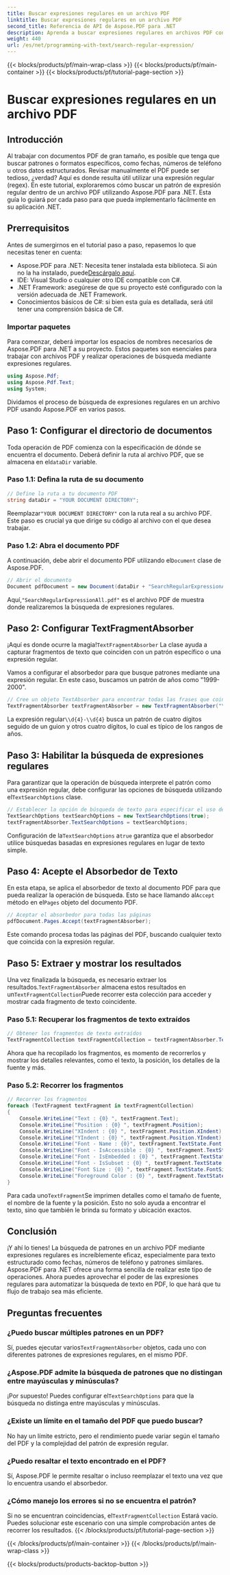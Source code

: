 ```yaml
---
title: Buscar expresiones regulares en un archivo PDF
linktitle: Buscar expresiones regulares en un archivo PDF
second_title: Referencia de API de Aspose.PDF para .NET
description: Aprenda a buscar expresiones regulares en archivos PDF con Aspose.PDF para .NET en este tutorial paso a paso. Aumente su productividad con expresiones regulares.
weight: 440
url: /es/net/programming-with-text/search-regular-expression/
---
```


{{< blocks/products/pf/main-wrap-class >}}
{{< blocks/products/pf/main-container >}}
{{< blocks/products/pf/tutorial-page-section >}}

# Buscar expresiones regulares en un archivo PDF

## Introducción

Al trabajar con documentos PDF de gran tamaño, es posible que tenga que buscar patrones o formatos específicos, como fechas, números de teléfono u otros datos estructurados. Revisar manualmente el PDF puede ser tedioso, ¿verdad? Aquí es donde resulta útil utilizar una expresión regular (regex). En este tutorial, exploraremos cómo buscar un patrón de expresión regular dentro de un archivo PDF utilizando Aspose.PDF para .NET. Esta guía lo guiará por cada paso para que pueda implementarlo fácilmente en su aplicación .NET.

## Prerrequisitos

Antes de sumergirnos en el tutorial paso a paso, repasemos lo que necesitas tener en cuenta:

-  Aspose.PDF para .NET: Necesita tener instalada esta biblioteca. Si aún no la ha instalado, puede[Descárgalo aquí](https://releases.aspose.com/pdf/net/).
- IDE: Visual Studio o cualquier otro IDE compatible con C#.
- .NET Framework: asegúrese de que su proyecto esté configurado con la versión adecuada de .NET Framework.
- Conocimientos básicos de C#: si bien esta guía es detallada, será útil tener una comprensión básica de C#.

### Importar paquetes

Para comenzar, deberá importar los espacios de nombres necesarios de Aspose.PDF para .NET a su proyecto. Estos paquetes son esenciales para trabajar con archivos PDF y realizar operaciones de búsqueda mediante expresiones regulares.

```csharp
using Aspose.Pdf;
using Aspose.Pdf.Text;
using System;
```

Dividamos el proceso de búsqueda de expresiones regulares en un archivo PDF usando Aspose.PDF en varios pasos.

## Paso 1: Configurar el directorio de documentos

 Toda operación de PDF comienza con la especificación de dónde se encuentra el documento. Deberá definir la ruta al archivo PDF, que se almacena en el`dataDir` variable.

### Paso 1.1: Defina la ruta de su documento

```csharp
// Define la ruta a tu documento PDF
string dataDir = "YOUR DOCUMENT DIRECTORY";
```

 Reemplazar`"YOUR DOCUMENT DIRECTORY"` con la ruta real a su archivo PDF. Este paso es crucial ya que dirige su código al archivo con el que desea trabajar.

### Paso 1.2: Abra el documento PDF

 A continuación, debe abrir el documento PDF utilizando el`Document` clase de Aspose.PDF.

```csharp
// Abrir el documento
Document pdfDocument = new Document(dataDir + "SearchRegularExpressionAll.pdf");
```

 Aquí,`"SearchRegularExpressionAll.pdf"` es el archivo PDF de muestra donde realizaremos la búsqueda de expresiones regulares.

## Paso 2: Configurar TextFragmentAbsorber

 ¡Aquí es donde ocurre la magia!`TextFragmentAbsorber` La clase ayuda a capturar fragmentos de texto que coinciden con un patrón específico o una expresión regular.

Vamos a configurar el absorbedor para que busque patrones mediante una expresión regular. En este caso, buscamos un patrón de años como "1999-2000".

```csharp
// Cree un objeto TextAbsorber para encontrar todas las frases que coincidan con la expresión regular
TextFragmentAbsorber textFragmentAbsorber = new TextFragmentAbsorber("\\d{4}-\\d{4}"); // Como 1999-2000
```

 La expresión regular`\\d{4}-\\d{4}` busca un patrón de cuatro dígitos seguido de un guion y otros cuatro dígitos, lo cual es típico de los rangos de años.

## Paso 3: Habilitar la búsqueda de expresiones regulares

 Para garantizar que la operación de búsqueda interprete el patrón como una expresión regular, debe configurar las opciones de búsqueda utilizando el`TextSearchOptions` clase.

```csharp
// Establecer la opción de búsqueda de texto para especificar el uso de expresiones regulares
TextSearchOptions textSearchOptions = new TextSearchOptions(true);
textFragmentAbsorber.TextSearchOptions = textSearchOptions;
```

 Configuración de la`TextSearchOptions` a`true` garantiza que el absorbedor utilice búsquedas basadas en expresiones regulares en lugar de texto simple.

## Paso 4: Acepte el Absorbedor de Texto

 En esta etapa, se aplica el absorbedor de texto al documento PDF para que pueda realizar la operación de búsqueda. Esto se hace llamando al`Accept` método en el`Pages` objeto del documento PDF.

```csharp
// Aceptar el absorbedor para todas las páginas
pdfDocument.Pages.Accept(textFragmentAbsorber);
```

Este comando procesa todas las páginas del PDF, buscando cualquier texto que coincida con la expresión regular.

## Paso 5: Extraer y mostrar los resultados

 Una vez finalizada la búsqueda, es necesario extraer los resultados.`TextFragmentAbsorber` almacena estos resultados en un`TextFragmentCollection`Puede recorrer esta colección para acceder y mostrar cada fragmento de texto coincidente.

### Paso 5.1: Recuperar los fragmentos de texto extraídos

```csharp
// Obtener los fragmentos de texto extraídos
TextFragmentCollection textFragmentCollection = textFragmentAbsorber.TextFragments;
```

Ahora que ha recopilado los fragmentos, es momento de recorrerlos y mostrar los detalles relevantes, como el texto, la posición, los detalles de la fuente y más.

### Paso 5.2: Recorrer los fragmentos

```csharp
// Recorrer los fragmentos
foreach (TextFragment textFragment in textFragmentCollection)
{
    Console.WriteLine("Text : {0} ", textFragment.Text);
    Console.WriteLine("Position : {0} ", textFragment.Position);
    Console.WriteLine("XIndent : {0} ", textFragment.Position.XIndent);
    Console.WriteLine("YIndent : {0} ", textFragment.Position.YIndent);
    Console.WriteLine("Font - Name : {0}", textFragment.TextState.Font.FontName);
    Console.WriteLine("Font - IsAccessible : {0} ", textFragment.TextState.Font.IsAccessible);
    Console.WriteLine("Font - IsEmbedded : {0} ", textFragment.TextState.Font.IsEmbedded);
    Console.WriteLine("Font - IsSubset : {0} ", textFragment.TextState.Font.IsSubset);
    Console.WriteLine("Font Size : {0} ", textFragment.TextState.FontSize);
    Console.WriteLine("Foreground Color : {0} ", textFragment.TextState.ForegroundColor);
}
```

 Para cada uno`TextFragment`Se imprimen detalles como el tamaño de fuente, el nombre de la fuente y la posición. Esto no solo ayuda a encontrar el texto, sino que también le brinda su formato y ubicación exactos.

## Conclusión

¡Y ahí lo tienes! La búsqueda de patrones en un archivo PDF mediante expresiones regulares es increíblemente eficaz, especialmente para texto estructurado como fechas, números de teléfono y patrones similares. Aspose.PDF para .NET ofrece una forma sencilla de realizar este tipo de operaciones. Ahora puedes aprovechar el poder de las expresiones regulares para automatizar la búsqueda de texto en PDF, lo que hará que tu flujo de trabajo sea más eficiente.

## Preguntas frecuentes

### ¿Puedo buscar múltiples patrones en un PDF?
 Sí, puedes ejecutar varios`TextFragmentAbsorber` objetos, cada uno con diferentes patrones de expresiones regulares, en el mismo PDF.

### ¿Aspose.PDF admite la búsqueda de patrones que no distingan entre mayúsculas y minúsculas?
 ¡Por supuesto! Puedes configurar el`TextSearchOptions` para que la búsqueda no distinga entre mayúsculas y minúsculas.

### ¿Existe un límite en el tamaño del PDF que puedo buscar?
No hay un límite estricto, pero el rendimiento puede variar según el tamaño del PDF y la complejidad del patrón de expresión regular.

### ¿Puedo resaltar el texto encontrado en el PDF?
Sí, Aspose.PDF le permite resaltar o incluso reemplazar el texto una vez que lo encuentra usando el absorbedor.

### ¿Cómo manejo los errores si no se encuentra el patrón?
 Si no se encuentran coincidencias, el`TextFragmentCollection` Estará vacío. Puedes solucionar este escenario con una simple comprobación antes de recorrer los resultados.
{{< /blocks/products/pf/tutorial-page-section >}}

{{< /blocks/products/pf/main-container >}}
{{< /blocks/products/pf/main-wrap-class >}}

{{< blocks/products/products-backtop-button >}}
